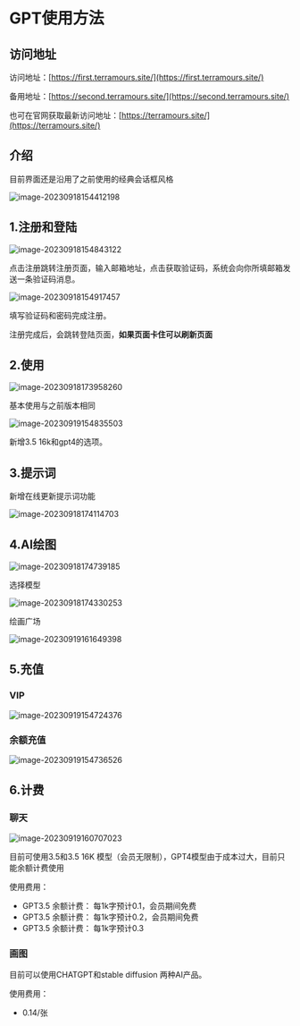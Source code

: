 # GPT使用方法

## 访问地址

访问地址：[https://first.terramours.site/](https://first.terramours.site/)

备用地址：[https://second.terramours.site/](https://second.terramours.site/)

也可在官网获取最新访问地址：[https://terramours.site/](https://terramours.site/)

## 介绍

目前界面还是沿用了之前使用的经典会话框风格

![image-20230918154412198](./img/image-20230918154412198.png)

## 1.注册和登陆

![image-20230918154843122](./img/image-20230918154843122.png)

点击注册跳转注册页面，输入邮箱地址，点击获取验证码，系统会向你所填邮箱发送一条验证码消息。

![image-20230918154917457](./img/image-20230918154917457.png)

填写验证码和密码完成注册。

注册完成后，会跳转登陆页面，**如果页面卡住可以刷新页面**

## 2.使用

![image-20230918173958260](./img/image-20230918173958260.png)

基本使用与之前版本相同

![image-20230919154835503](./img/image-20230919154835503.png)

新增3.5 16k和gpt4的选项。

## 3.提示词

新增在线更新提示词功能

![image-20230918174114703](./img/image-20230918174114703.png)

## 4.AI绘图

![image-20230918174739185](./img/image-20230918174739185.png)

选择模型

![image-20230918174330253](./img/image-20230918174330253.png)

绘画广场

![image-20230919161649398](./img/image-20230919161649398.png)

## 5.充值

### VIP

![image-20230919154724376](./img/image-20230919154724376.png)

### 余额充值

![image-20230919154736526](./img/image-20230919154736526.png)

## 6.计费

### 聊天

![image-20230919160707023](./img/image-20230919160707023.png)

目前可使用3.5和3.5 16K 模型（会员无限制），GPT4模型由于成本过大，目前只能余额计费使用

使用费用：

- GPT3.5  余额计费： 每1k字预计0.1，会员期间免费
- GPT3.5  余额计费： 每1k字预计0.2，会员期间免费
- GPT3.5  余额计费： 每1k字预计0.3

### 画图

目前可以使用CHATGPT和stable diffusion 两种AI产品。

使用费用：

- 0.14/张